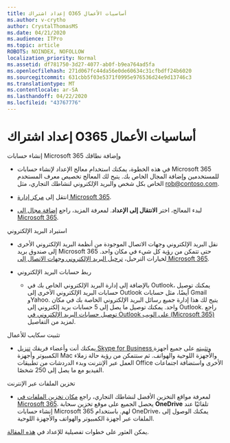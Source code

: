 ```yaml
---
title: إعداد اشتراك O365 أساسيات الأعمال
ms.author: v-crytho
author: CrystalThomasMS
ms.date: 04/21/2020
ms.audience: ITPro
ms.topic: article
ROBOTS: NOINDEX, NOFOLLOW
localization_priority: Normal
ms.assetid: df781750-3d27-4077-ab0f-b9ea764ad5fa
ms.openlocfilehash: 271d067fc44da56e0de60634c31cfbdff24b6020
ms.sourcegitcommit: 631cbb5f03e5371f0995e976536d24e9d13746c3
ms.translationtype: MT
ms.contentlocale: ar-SA
ms.lasthandoff: 04/22/2020
ms.locfileid: "43767776"
---
```

# <a name="setting-up-your-o365-business-essentials-subscription"></a>إعداد اشتراك O365 أساسيات الأعمال

إنشاء حسابات Microsoft 365 وإضافة نطاقك
  
- في هذه الخطوة، يمكنك استخدام معالج الإعداد لإنشاء حسابات Microsoft 365 للمستخدمين وإضافة المجال الخاص بك. يتيح لك المعالج تخصيص معرف المستخدم الخاص بكل شخص والبريد الإلكتروني لنشاطك التجاري، مثل [rob@contoso.com](mailto:rob@contoso.com).
    
- انتقل إلى [مركز إدارة Microsoft 365](https://login.partner.microsoftonline.cn/).
    
- لبدء المعالج، اختر **الانتقال إلى الإعداد**. لمعرفة المزيد، راجع [إضافة مجال إلى Microsoft 365](https://docs.microsoft.com/office365/admin/setup/add-domain).
    
استيراد البريد الإلكتروني
  
- نقل البريد الإلكتروني وجهات الاتصال الموجودة من أنظمة البريد الإلكتروني الأخرى إلى صندوق بريد Microsoft 365 حتى تتمكن من رؤية كل شيء في مكان واحد. لخيارات الترحيل، [ترحيل البريد الإلكتروني وجهات الاتصال إلى Microsoft 365](https://docs.microsoft.com/office365/admin/setup/migrate-email-and-contacts-admin).
    
- ربط حسابات البريد الإلكتروني
    
  - بالإضافة إلى إدارة البريد الإلكتروني الخاص بك في Outlook، يمكنك توصيل حسابات البريد الإلكتروني الأخرى إلى Outlook أيضًا، مثل حسابات Gmail وYahoo. يتيح لك هذا إدارة جميع رسائل البريد الإلكتروني الخاصة بك في مكان واحد. يمكنك توصيل ما يصل إلى 5 حسابات بريد إلكتروني إلى Outlook. راجع [توصيل حسابات البريد الإلكتروني في Outlook على الويب (Microsoft 365)](https://support.office.com/Article/Connect-email-accounts-in-Outlook-on-the-web-Office-365-d7012ff0-924f-4f78-8aca-c3912d886c4d) لمزيد من التفاصيل. 
    
تثبيت سكايب للأعمال
  
- يمكنك أنت وأعضاء فريقك [تنزيل Skype for Business وتثبيته](https://support.office.com/Article/download-and-install-Skype-for-Business-8a0d4da8-9d58-44f9-9759-5c8f340cb3fb) على جميع أجهزة الكمبيوتر وأجهزة Mac والأجهزة اللوحية والهواتف. ثم ستتمكن من رؤية حالة زملاء العمل عبر الإنترنت وبدء الدردشات من تطبيقات Office الأخرى واستضافة اجتماعات الفيديو مع ما يصل إلى 250 شخصًا. 
    
تخزين الملفات عبر الإنترنت
  
- لمعرفة مواقع التخزين الأفضل لنشاطك التجاري، راجع [مكان تخزين الملفات في Microsoft 365](https://support.office.com/article/c7c20284-bc94-47f4-9728-d28e9daf0790.aspx). يحصل الجميع على موقع تخزين سحابة **OneDrive** تلقائيًا عند إنشاء حسابات Microsoft 365 لهم. باستخدام OneDrive، يمكنك الوصول إلى الملفات عبر أجهزة الكمبيوتر والهواتف والأجهزة اللوحية. 
    
يمكن العثور على خطوات تفصيلية للإعداد في [هذه المقالة](https://docs.microsoft.com/office365/admin/setup/setup).
  

